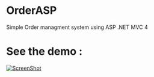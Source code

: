OrderASP
========

Simple Order managment system using ASP .NET MVC 4


See the demo :
========
[![ScreenShot](http://caorsi.info/wp-content/uploads/2010/04/yt-video-html-loading.png)](http://www.youtube.com/watch?v=EPwo7BgvVzw&feature=youtu.be)